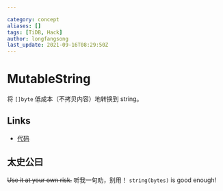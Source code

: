 ```yaml
---

category: concept
aliases: []
tags: [TiDB, Hack]
author: longfangsong
last_update: 2021-09-16T08:29:50Z
---
```


# MutableString

将 `[]byte` 低成本（不拷贝内容）地转换到 string。

## Links

- [代码](https://github.com/pingcap/tidb/blob/35ef52c77cd3bec2a24027c53d01a3cf4bc2b621/util/hack/hack.go#L22)

## 太史公曰

~~Use it at your own risk.~~
听我一句劝，别用！
`string(bytes)` is good enough!